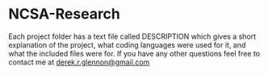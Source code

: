 # NCSA-Research

Each project folder has a text file called DESCRIPTION which gives a short explanation of the project, what coding languages were used for it, and what the included files were for. If you have any other questions feel free to contact me at derek.r.glennon@gmail.com
